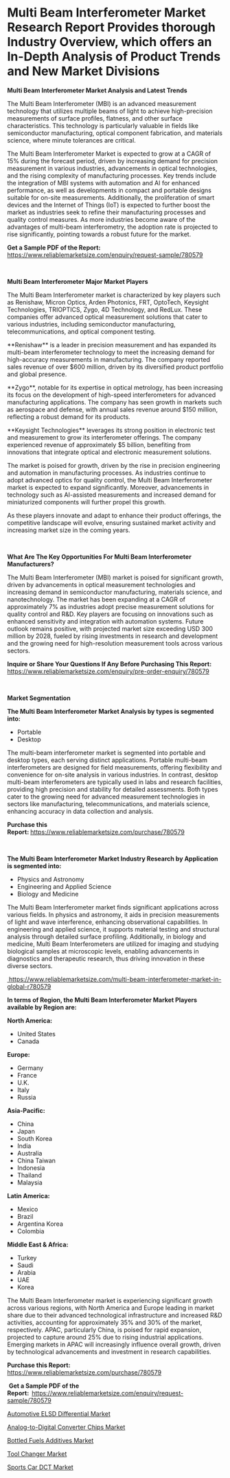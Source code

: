 <p><h1>Multi Beam Interferometer Market Research Report Provides thorough Industry Overview, which offers an In-Depth Analysis of Product Trends and New Market Divisions</h1></p><p><strong>Multi Beam Interferometer Market Analysis and Latest Trends</strong></p>
<p><p>The Multi Beam Interferometer (MBI) is an advanced measurement technology that utilizes multiple beams of light to achieve high-precision measurements of surface profiles, flatness, and other surface characteristics. This technology is particularly valuable in fields like semiconductor manufacturing, optical component fabrication, and materials science, where minute tolerances are critical.</p><p>The Multi Beam Interferometer Market is expected to grow at a CAGR of 15% during the forecast period, driven by increasing demand for precision measurement in various industries, advancements in optical technologies, and the rising complexity of manufacturing processes. Key trends include the integration of MBI systems with automation and AI for enhanced performance, as well as developments in compact and portable designs suitable for on-site measurements. Additionally, the proliferation of smart devices and the Internet of Things (IoT) is expected to further boost the market as industries seek to refine their manufacturing processes and quality control measures. As more industries become aware of the advantages of multi-beam interferometry, the adoption rate is projected to rise significantly, pointing towards a robust future for the market.</p></p>
<p><strong>Get a Sample PDF of the Report:&nbsp;</strong> <a href="https://www.reliablemarketsize.com/enquiry/request-sample/780579?utm_campaign=1349&utm_medium=2&utm_source=Github&utm_content=ia&utm_term=15102024&utm_id=multi-beam-interferometer">https://www.reliablemarketsize.com/enquiry/request-sample/780579</a></p>
<p>&nbsp;</p>
<p><strong>Multi Beam Interferometer Major Market Players</strong></p>
<p><p>The Multi Beam Interferometer market is characterized by key players such as Renishaw, Micron Optics, Arden Photonics, FRT, OptoTech, Keysight Technologies, TRIOPTICS, Zygo, 4D Technology, and RedLux. These companies offer advanced optical measurement solutions that cater to various industries, including semiconductor manufacturing, telecommunications, and optical component testing.</p><p>**Renishaw** is a leader in precision measurement and has expanded its multi-beam interferometer technology to meet the increasing demand for high-accuracy measurements in manufacturing. The company reported sales revenue of over $600 million, driven by its diversified product portfolio and global presence.</p><p>**Zygo**, notable for its expertise in optical metrology, has been increasing its focus on the development of high-speed interferometers for advanced manufacturing applications. The company has seen growth in markets such as aerospace and defense, with annual sales revenue around $150 million, reflecting a robust demand for its products.</p><p>**Keysight Technologies** leverages its strong position in electronic test and measurement to grow its interferometer offerings. The company experienced revenue of approximately $5 billion, benefiting from innovations that integrate optical and electronic measurement solutions.</p><p>The market is poised for growth, driven by the rise in precision engineering and automation in manufacturing processes. As industries continue to adopt advanced optics for quality control, the Multi Beam Interferometer market is expected to expand significantly. Moreover, advancements in technology such as AI-assisted measurements and increased demand for miniaturized components will further propel this growth.</p><p>As these players innovate and adapt to enhance their product offerings, the competitive landscape will evolve, ensuring sustained market activity and increasing market size in the coming years.</p></p>
<p>&nbsp;</p>
<p><strong>What Are The Key Opportunities For Multi Beam Interferometer Manufacturers?</strong></p>
<p><p>The Multi Beam Interferometer (MBI) market is poised for significant growth, driven by advancements in optical measurement technologies and increasing demand in semiconductor manufacturing, materials science, and nanotechnology. The market has been expanding at a CAGR of approximately 7% as industries adopt precise measurement solutions for quality control and R&D. Key players are focusing on innovations such as enhanced sensitivity and integration with automation systems. Future outlook remains positive, with projected market size exceeding USD 300 million by 2028, fueled by rising investments in research and development and the growing need for high-resolution measurement tools across various sectors.</p></p>
<p><strong>Inquire or Share Your Questions If Any Before Purchasing This Report:</strong> <a href="https://www.reliablemarketsize.com/enquiry/pre-order-enquiry/780579?utm_campaign=1349&utm_medium=2&utm_source=Github&utm_content=ia&utm_term=15102024&utm_id=multi-beam-interferometer">https://www.reliablemarketsize.com/enquiry/pre-order-enquiry/780579</a></p>
<p>&nbsp;</p>
<p><strong>Market Segmentation</strong></p>
<p><strong>The Multi Beam Interferometer Market Analysis by types is segmented into:</strong></p>
<p><ul><li>Portable</li><li>Desktop</li></ul></p>
<p><p>The multi-beam interferometer market is segmented into portable and desktop types, each serving distinct applications. Portable multi-beam interferometers are designed for field measurements, offering flexibility and convenience for on-site analysis in various industries. In contrast, desktop multi-beam interferometers are typically used in labs and research facilities, providing high precision and stability for detailed assessments. Both types cater to the growing need for advanced measurement technologies in sectors like manufacturing, telecommunications, and materials science, enhancing accuracy in data collection and analysis.</p></p>
<p><strong>Purchase this Report:&nbsp;</strong><a href="https://www.reliablemarketsize.com/purchase/780579?utm_campaign=1349&utm_medium=2&utm_source=Github&utm_content=ia&utm_term=15102024&utm_id=multi-beam-interferometer">https://www.reliablemarketsize.com/purchase/780579</a></p>
<p>&nbsp;</p>
<p><strong>The Multi Beam Interferometer Market Industry Research by Application is segmented into:</strong></p>
<p><ul><li>Physics and Astronomy</li><li>Engineering and Applied Science</li><li>Biology and Medicine</li></ul></p>
<p><p>The Multi Beam Interferometer market finds significant applications across various fields. In physics and astronomy, it aids in precision measurements of light and wave interference, enhancing observational capabilities. In engineering and applied science, it supports material testing and structural analysis through detailed surface profiling. Additionally, in biology and medicine, Multi Beam Interferometers are utilized for imaging and studying biological samples at microscopic levels, enabling advancements in diagnostics and therapeutic research, thus driving innovation in these diverse sectors.</p></p>
<p><a href="https://www.reliablemarketsize.com/multi-beam-interferometer-market-in-global-r780579?utm_campaign=1349&utm_medium=2&utm_source=Github&utm_content=ia&utm_term=15102024&utm_id=multi-beam-interferometer">&nbsp;https://www.reliablemarketsize.com/multi-beam-interferometer-market-in-global-r780579</a></p>
<p><strong>In terms of Region, the Multi Beam Interferometer Market Players available by Region are:</strong></p>
<p>
    <p> <strong> North America: </strong>
        <ul>
            <li>United States</li>
            <li>Canada</li>
        </ul>
        </p> 
    <p> <strong> Europe: </strong>
        <ul>
            <li>Germany</li>
            <li>France</li>
            <li>U.K.</li>
            <li>Italy</li>
            <li>Russia</li>
        </ul>
        </p> 
    <p> <strong> Asia-Pacific: </strong>
        <ul>
            <li>China</li>
            <li>Japan</li>
            <li>South Korea</li>
            <li>India</li>
            <li>Australia</li>
            <li>China Taiwan</li>
            <li>Indonesia</li>
            <li>Thailand</li>
            <li>Malaysia</li>
        </ul>
        </p> 
    <p> <strong> Latin America: </strong>
        <ul>
            <li>Mexico</li>
            <li>Brazil</li>
            <li>Argentina Korea</li>
            <li>Colombia</li>
        </ul>
        </p> 
    <p> <strong> Middle East & Africa: </strong>
        <ul>
            <li>Turkey</li>
            <li>Saudi</li>
            <li>Arabia</li>
            <li>UAE</li>
            <li>Korea</li>
        </ul>
    </p>
    </p>
<p><p>The Multi Beam Interferometer market is experiencing significant growth across various regions, with North America and Europe leading in market share due to their advanced technological infrastructure and increased R&D activities, accounting for approximately 35% and 30% of the market, respectively. APAC, particularly China, is poised for rapid expansion, projected to capture around 25% due to rising industrial applications. Emerging markets in APAC will increasingly influence overall growth, driven by technological advancements and investment in research capabilities.</p></p>
<p><strong>Purchase this Report: </strong><a href="https://www.reliablemarketsize.com/purchase/780579?utm_campaign=1349&utm_medium=2&utm_source=Github&utm_content=ia&utm_term=15102024&utm_id=multi-beam-interferometer">https://www.reliablemarketsize.com/purchase/780579</a></p>
<p>&nbsp;<strong>Get a Sample PDF of the Report:&nbsp;&nbsp;</strong><a href="https://www.reliablemarketsize.com/enquiry/request-sample/780579?utm_campaign=1349&utm_medium=2&utm_source=Github&utm_content=ia&utm_term=15102024&utm_id=multi-beam-interferometer">https://www.reliablemarketsize.com/enquiry/request-sample/780579</a></p>
<p><strong></strong></p>
<p><p><a href="https://www.linkedin.com/pulse/automotive-elsd-differential-spectrum-usage-patterns-kcxnf?utm_campaign=1349&utm_medium=2&utm_source=Github&utm_content=ia&utm_term=15102024&utm_id=multi-beam-interferometer">Automotive ELSD Differential Market</a></p><p><a href="https://github.com/gabrielleq8bung/Market-Research-Report-List-1/blob/main/analog-to-digital-converter-chips-market.md?utm_campaign=1349&utm_medium=2&utm_source=Github&utm_content=ia&utm_term=15102024&utm_id=multi-beam-interferometer">Analog-to-Digital Converter Chips Market</a></p><p><a href="https://github.com/cydskenna/Market-Research-Report-List-1/blob/main/bottled-fuels-additives-market.md?utm_campaign=1349&utm_medium=2&utm_source=Github&utm_content=ia&utm_term=15102024&utm_id=multi-beam-interferometer">Bottled Fuels Additives Market</a></p><p><a href="https://issuu.com/reportprime-2/docs/tool-changer-market-size-2030.pptx_e333e56c9bfa2d?utm_campaign=1349&utm_medium=2&utm_source=Github&utm_content=ia&utm_term=15102024&utm_id=multi-beam-interferometer">Tool Changer Market</a></p><p><a href="https://www.linkedin.com/pulse/top-trends-transforming-sports-car-dct-market-2024-1r6qf?utm_campaign=1349&utm_medium=2&utm_source=Github&utm_content=ia&utm_term=15102024&utm_id=multi-beam-interferometer">Sports Car DCT Market</a></p></p>